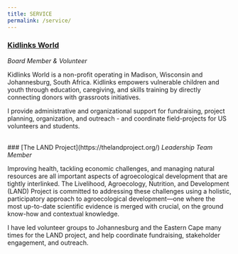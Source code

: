 ```yaml
---
title: SERVICE
permalink: /service/
---
```


### [Kidlinks World](https://www.kidlinksworld.org/)
<i>Board Member & Volunteer</i>   

Kidlinks World is a non-profit operating in Madison, Wisconsin and
Johannesburg, South Africa. Kidlinks empowers vulnerable children and
youth through education, caregiving, and skills training by directly
connecting donors with grassroots initiatives.

I provide administrative and organizational support for fundraising, project planning,
organization, and outreach - and coordinate field-projects for US volunteers and students.

<br>
### [The LAND Project](https://thelandproject.org/)
<i>Leadership Team Member</i>   

Improving health, tackling economic challenges, and managing natural
resources are all important aspects of agroecological development that
are tightly interlinked. The Livelihood, Agroecology, Nutrition, and
Development (LAND) Project is committed to addressing these challenges
using a holistic, participatory approach to agroecological
development—one where the most up-to-date scientific evidence is
merged with crucial, on the ground know-how and contextual knowledge.

I have led volunteer groups to Johannesburg and the Eastern Cape many
times for the LAND project, and help coordinate fundraising,
stakeholder engagement, and outreach.
